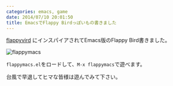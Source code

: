 ```yaml
---
categories: emacs, game
date: 2014/07/10 20:01:50
title: EmacsでFlappy Birdっぽいもの書きました
---
```


[flappyvird](http://mattn.kaoriya.net/software/vim/20140709202034.htm) にインスパイアされてEmacs版のFlappy Bird書きました。

![flappymacs](https://raw.githubusercontent.com/taksatou/flappymacs/master/data/screenshot.png ) 

`flappymacs.el`をロードして、`M-x flappymacs`で遊べます。

台風で早退してヒマな皆様は遊んでみて下さい。
